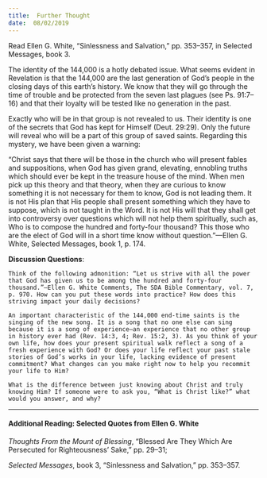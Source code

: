 ```yaml
---
title:  Further Thought
date:  08/02/2019
---
```


Read Ellen G. White, “Sinlessness and Salvation,” pp. 353–357, in Selected Messages, book 3.

The identity of the 144,000 is a hotly debated issue. What seems evident in Revelation is that the 144,000 are the last generation of God’s people in the closing days of this earth’s history. We know that they will go through the time of trouble and be protected from the seven last plagues (see Ps. 91:7–16) and that their loyalty will be tested like no generation in the past.

Exactly who will be in that group is not revealed to us. Their identity is one of the secrets that God has kept for Himself (Deut. 29:29). Only the future will reveal who will be a part of this group of saved saints. Regarding this mystery, we have been given a warning:

“Christ says that there will be those in the church who will present fables and suppositions, when God has given grand, elevating, ennobling truths which should ever be kept in the treasure house of the mind. When men pick up this theory and that theory, when they are curious to know something it is not necessary for them to know, God is not leading them. It is not His plan that His people shall present something which they have to suppose, which is not taught in the Word. It is not His will that they shall get into controversy over questions which will not help them spiritually, such as, Who is to compose the hundred and forty-four thousand? This those who are the elect of God will in a short time know without question.”—Ellen G. White, Selected Messages, book 1, p. 174.

**Discussion Questions**:

`Think of the following admonition: “Let us strive with all the power that God has given us to be among the hundred and forty-four thousand.”—Ellen G. White Comments, The SDA Bible Commentary, vol. 7, p. 970. How can you put these words into practice? How does this striving impact your daily decisions?`

`An important characteristic of the 144,000 end-time saints is the singing of the new song. It is a song that no one else can sing because it is a song of experience—an experience that no other group in history ever had (Rev. 14:3, 4; Rev. 15:2, 3). As you think of your own life, how does your present spiritual walk reflect a song of a fresh experience with God? Or does your life reflect your past stale stories of God’s works in your life, lacking evidence of present commitment? What changes can you make right now to help you recommit your life to Him?`

`What is the difference between just knowing about Christ and truly knowing Him? If someone were to ask you, “What is Christ like?” what would you answer, and why?`

---

#### Additional Reading: Selected Quotes from Ellen G. White

_Thoughts From the Mount of Blessing_, “Blessed Are They Which Are Persecuted for Righteousness’ Sake,” pp. 29–31; 

_Selected Messages_, book 3, “Sinlessness and Salvation,” pp. 353–357.